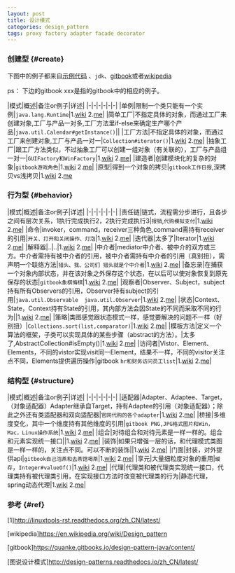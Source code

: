 ```yaml
---
layout: post
title: 设计模式
categories: design_pattern
tags: proxy factory adapter facade decorator
---
```


### 创建型 {#create}

 下图中的例子都来自[示例代码](https://github.com/lcj1992/learn/tree/master/java/designPattern)
、`jdk`、[gitbook](https://quanke.gitbooks.io/design-pattern-java/content/)或者[wikipedia](https://en.wikipedia.org/wiki/Software_design_pattern)

ps： 下边的gitbook xxx是指的gitbook中的相应的例子。

|模式|概述|备注or例子|详述|
|-|-|-|-|-|-|
|单例|限制一个类只能有一个实例|`java.lang.Runtime`|1.[wiki](https://en.wikipedia.org/wiki/Singleton_pattern)   2.[me](/2016/07/26/singleton)|
|简单工厂|不指定具体的对象，而通过工厂来创建对象,工厂与产品一对多,工厂方法里if-else来确定生产哪个产品|`java.util.Calendar#getInstance()`||
|工厂方法|不指定具体的对象，而通过工厂来创建对象,工厂与产品一对一|`Collection#iterator()`|1.[wiki](https://en.wikipedia.org/wiki/Factory_method_pattern)   2.[me](/2016/07/26/factory)|
|抽象工厂|跟工厂方法类似，不过抽象工厂可以创建一组对象（有关联的），工厂与产品组一对一|`GUIFactory和WinFactory`|1.[wiki](https://en.wikipedia.org/wiki/Abstract_factory_pattern)   2.[me](/2016/07/26/abstract_factory)|
|建造者|创建模块化的复杂的对象|`gitbook游戏角色`|1.[wiki](https://en.wikipedia.org/wiki/Builder_pattern)     2.[me](/2016/07/26/builder)|
|原型|得到一个对象的拷贝|`gitbook工作日报`,深拷贝vs浅拷贝|1.[wiki](https://en.wikipedia.org/wiki/Prototype_pattern)   2.[me](/2016/07/26/prototype)

### 行为型 {#behavior}

|模式|概述|备注or例子|详述|
|-|-|-|-|-|-|
|责任链|链式，流程需分步进行，且各步之间有层次关系，1执行完成执行2，2执行完成执行3|`报销`,`代购模拟支付`|1.[wiki](https://en.wikipedia.org/wiki/Chain-of-responsibility_pattern) 2.[me](/2016/07/26/chain_of_responsibility)|
|命令|invoker，command，receiver三种角色,command需持有receiver的引用|`开关、打开和关闭操作、灯泡`|1.[wiki](https://en.wikipedia.org/wiki/Command_pattern) 2.[me](/2016/07/26/command)|
|迭代器|太多了|Iterator|1.[wiki](https://en.wikipedia.org/wiki/Iterator_pattern) 2.[me](/2016/07/26/iterator)|
|解释器|..|..|1.[wiki](https://en.wikipedia.org/wiki/Interpreter_pattern) 2.[me](/2016/07/26/interpreter)|
|中介者|mediator中介者、被中介的双方或三方。中介者需持有被中介者的引用，被中介者需持有中介者的引用（真别扭），需声明一个联络方法|`猎头、我、公司们 猎头就是个中介者`|1.[wiki](https://en.wikipedia.org/wiki/Mediator_pattern) 2.[me](/2016/07/26/mediator)|
|备忘录|在捕获一个对象内部状态，并在该对象之外保存这个状态，在以后可以使对象恢复到原先保存的状态|`gitbook象棋悔棋`|1.[wiki](https://en.wikipedia.org/wiki/Memento_pattern) 2.[me](/2016/07/26/memento)|
|观察者|Observer、Subject，subject持有所有Observers的引用，Observer持有subject的引用|`java.util.Observable  java.util.Observer`|1.[wiki](https://en.wikipedia.org/wiki/Observer_pattern) 2.[me](/2016/07/26/observer)|
|状态|Context、State，Context持有State的引用，其内部方法会因State的不同而采取不同的行为||1.[wiki](https://en.wikipedia.org/wiki/State_pattern) 2.[me](/2016/07/26/state)|
|策略|类图感觉跟状态模式一样，感觉要解决的问题不一样（好别扭）|`Collections.sort(list,comparator)`|1.[wiki](https://en.wikipedia.org/wiki/Strategy_pattern) 2.[me](/2016/07/26/strategy)|
|模板方法|定义一个算法的框架，子类可以实现具体的某些步骤（abstract的方法）。|太多了,AbstractCollection#isEmpty()|1.[wiki](https://en.wikipedia.org/wiki/Template_method_pattern) 2.[me](/2016/07/26/template)|
|访问者|Vistor、Element、Elements，不同的vistor实现visit同一Element，结果不一样，不同的visitor关注点不同，Elements提供遍历操作|gitbook `hr和财务访问员工list`|1.[wiki](https://en.wikipedia.org/wiki/Visitor_pattern) 2.[me](/2016/07/26/visitor)|

### 结构型 {#structure}

|模式|概述|备注or例子|详述|
|-|-|-|-|-|-|
|适配器|Adapter、Adaptee、Target，（对象适配器）Adapter继承自Target，持有Adaptee的引用（对象适配器）；除此之外还有类适配器和双向适配器|`官网代购的各个adapter`|1.[wiki](https://en.wikipedia.org/wiki/Adapter_pattern) 2.[me](/2016/07/26/adapter)|
|桥接|多维度变化，其中一个维度持有其他维度的引用|`gitbook PNG,JPG格式图片和Win，Mac，Linux操作系统`|1.[wiki](https://en.wikipedia.org/wiki/Bridge_pattern) 2.[me](/2016/07/26/bridge)|
|组合|对待组合和对待元素是一样一样的。组合和元素实现统一接口||1.[wiki](https://en.wikipedia.org/wiki/Composite_pattern) 2.[me](/2016/07/26/composite)|
|装饰|如果只增强一层的话，和代理模式类图是一样一样的，关注点不同。可以不断的装饰||1.[wiki](https://en.wikipedia.org/wiki/Decorator_pattern) 2.[me](/2016/07/26/decorator)|
|门面|封装，对外提供api|`gitbook自己泡茶和去茶馆喝茶`|1.[wiki](https://en.wikipedia.org/wiki/Facade_pattern) 2.[me](/2016/07/26/facade)|
|享元|大量细粒度对象的重用|`缓存`，`Integer#valueOf()`|1.[wiki](https://en.wikipedia.org/wiki/Flyweight_pattern) 2.[me](/2016/07/26/flyweight)|
|代理|代理类和被代理类实现统一接口，代理类持有被代理类引用，在实现接口方法时改变被代理类的行为|静态代理，spring动态代理|1.[wiki](https://en.wikipedia.org/wiki/Proxy_pattern) 2.[me](/2016/07/26/proxy)|

### 参考 {#ref}

[1]<http://linuxtools-rst.readthedocs.org/zh_CN/latest/>

[wikipedia]<https://en.wikipedia.org/wiki/Design_pattern>

[gitbook]<https://quanke.gitbooks.io/design-pattern-java/content/>

[图说设计模式]<http://design-patterns.readthedocs.io/zh_CN/latest/>
